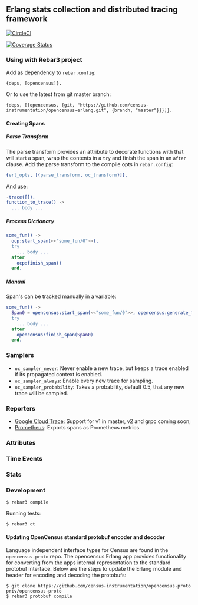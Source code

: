 ## Erlang stats collection and distributed tracing framework

[![CircleCI](https://circleci.com/gh/census-instrumentation/opencensus-erlang.svg?style=svg)](https://circleci.com/gh/census-instrumentation/opencensus-erlang)

[![Coverage Status](https://coveralls.io/repos/github/census-instrumentation/opencensus-erlang/badge.svg?branch=master)](https://coveralls.io/github/census-instrumentation/opencensus-erlang?branch=master)

### Using with Rebar3 project

Add as dependency to `rebar.config`:

```
{deps, [opencensus]}.
```

Or to use the latest from git master branch:
        
```
{deps, [{opencensus, {git, "https://github.com/census-instrumentation/opencensus-erlang.git", {branch, "master"}}}]}.
```

#### Creating Spans

##### Parse Transform

The parse transform provides an attribute to decorate functions with that will start a span, wrap the contents in a `try` and finish the span in an `after` clause. Add the parse transform to the compile opts in `rebar.config`:

```erlang
{erl_opts, [{parse_transform, oc_transform}]}.
```

And use:

```erlang
-trace([]).
function_to_trace() ->
  ... body ...
```

##### Process Dictionary

```erlang
some_fun() ->
  ocp:start_span(<<"some_fun/0">>),
  try
    ... body ...
  after
    ocp:finish_span()
  end.
```

##### Manual

Span's can be tracked manually in a variable:

```erlang
some_fun() ->
  Span0 = opencensus:start_span(<<"some_fun/0">>, opencensus:generate_trace_id(), undefined),
  try
    ... body ...
  after
    opencensus:finish_span(Span0)
  end.
```

### Samplers

* `oc_sampler_never`: Never enable a new trace, but keeps a trace enabled if its propagated context is enabled.
* `oc_sampler_always`: Enable every new trace for sampling.
* `oc_sampler_probability`: Takes a probability, default 0.5, that any new trace will be sampled.

### Reporters

* [Google Cloud Trace](https://github.com/tsloughter/oc_google_reporter): Support for v1 in master, v2 and grpc coming soon;
* [Prometheus](https://github.com/deadtrickster/opencensus-erlang-prometheus): Exports spans as Prometheus metrics.

### Attributes

### Time Events

### Stats

### Development

```
$ rebar3 compile
```

Running tests:

```
$ rebar3 ct
```

#### Updating OpenCensus standard protobuf encoder and decoder

Language independent interface types for Census are found in the `opencensus-proto` repo. The opencensus Erlang app provides functionality for converting from the apps internal representation to the standard protobuf interface. Below are the steps to update the Erlang module and header for encoding and decoding the protobufs:

```
$ git clone https://github.com/census-instrumentation/opencensus-proto priv/opencensus-proto
$ rebar3 protobuf compile
```
